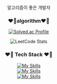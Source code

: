 <div align="center">
알고리즘이 좋은 개발자 

### ❤️‍🔥algorithm❤️‍🔥
[![Solved.ac Profile](http://mazassumnida.wtf/api/v2/generate_badge?boj=doradorav)](https://solved.ac/doradorav/)


![LeetCode Stats](https://leetcard.jacoblin.cool/doradorav?theme=dark&font=Assistant&ext=heatmap)

<h3>❤️‍🔥 Tech Stack ❤️‍🔥</h3>

[![My Skills](https://skillicons.dev/icons?i=java,spring,cpp)](https://skillicons.dev)  
[![My Skills](https://skillicons.dev/icons?i=python,git,js,html,css)](https://skillicons.dev)  
[![My Skills](https://skillicons.dev/icons?i=mysql,jenkins,docker)](https://skillicons.dev)
 

